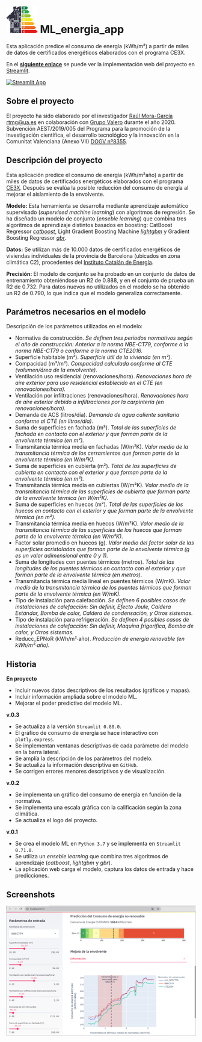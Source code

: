 

# <img src="logo.png" width="83" height="71"> ML_energia_app

Esta aplicación predice el consumo de energía (kWh/m²) a partir de miles de datos de certificados energéticos elaborados con el programa CE3X.

En el **[siguiente enlace](https://share.streamlit.io/raultomasmora/ml_energia_app/main/ML_energy_app.py)** se puede ver la implementación web del proyecto en [Streamlit](https://streamlit.io/).

[![Streamlit App](https://static.streamlit.io/badges/streamlit_badge_black_white.svg)](https://share.streamlit.io/raultomasmora/ml_energia_app/main/ML_energy_app.py)


## Sobre el proyecto
El proyecto ha sido elaborado por el investigador [Raúl Mora-García](https://publons.com/researcher/1717710/raul-tomas-mora-garcia/publications/) rtmg@ua.es en colaboración con [Grupo Valero](https://www.grupovalero.com/) durante el año 2020. Subvención AEST/2019/005 del Programa para la promoción de la investigación científica, el desarrollo tecnológico y la innovación en la Comunitat Valenciana (Anexo VII) [DOGV nº8355](http://www.dogv.gva.es/datos/2018/08/06/pdf/2018_7758.pdf).


## Descripción del proyecto
Esta aplicación predice el consumo de energía (kWh/m²año) a partir de miles de datos de certificados energéticos elaborados con el programa [CE3X](https://www.efinova.es/CE3X). Después se evalúa la posible reducción del consumo de energía al mejorar el aislamiento de la envolvente.

**Modelo:** Esta herramienta se desarrolla mediante aprendizaje automático supervisado (*supervised machine learning*) con algoritmos de regresión. Se ha diseñado un modelo de conjunto (*enseble learning*) que combina tres algoritmos de aprendizaje distintos basados en boosting: CatBoost Regressor [*catboost*](https://catboost.ai/), Light Gradient Boosting Machine [*lightgbm*](https://lightgbm.readthedocs.io/) y Gradient Boosting Regressor [*gbr*](https://scikit-learn.org/stable/auto_examples/ensemble/plot_gradient_boosting_regression.html).

**Datos:** Se utilizan más de 10.000 datos de certificados energéticos de viviendas individuales de la provincia de Barcelona (ubicados en zona climática C2), procedentes del [Instituto Catalán de Energía](http://icaen.gencat.cat/es/inici/).

**Precisión:** El modelo de conjunto se ha probado en un conjunto de datos de entrenamiento obteniéndose un R2 de 0.888, y en el conjunto de prueba un R2 de 0.732. Para datos nuevos no utilizados en el modelo se ha obtenido un R2 de 0.790, lo que indica que el modelo generaliza correctamente.


## Parámetros necesarios en el modelo
Descripción de los parámetros utilizados en el modelo:
- Normativa de construcción. *Se definen tres periodos normativos según el año de construcción: Anterior a la norma NBE-CT79, conforme a la norma NBE-CT79 o conforme a la norma CTE2016.*
- Superficie habitable (m²). *Superficie útil de la vivienda (en m²).*
- Compacidad (m³/m²). *Compacidad calculada conforme al CTE (volumen/área de la envolvente).*
- Ventilación uso residencial (renovaciones/hora). *Renovaciones hora de aire exterior para uso residencial establecido en el CTE (en renovaciones/hora).*
- Ventilación por infiltraciones (renovaciones/hora). *Renovaciones hora de aire exterior debido a infiltraciones por la carpintería (en renovaciones/hora).*
- Demanda de ACS (litros/día). *Demanda de agua caliente sanitaria conforme al CTE (en litros/día).*
- Suma de superficies en fachada (m²). *Total de las superficies de fachada en contacto con el exterior y que forman parte de la envolvente térmica (en m²).*
- Transmitancia térmica media en fachadas (W/m²K). *Valor medio de la transmitancia térmica de los cerramientos que forman parte de la envolvente térmica (en W/m²K).*
- Suma de superficies en cubierta (m²). *Total de las superficies de cubierta en contacto con el exterior y que forman parte de la envolvente térmica (en m²).*
- Transmitancia térmica media en cubiertas (W/m²K). *Valor medio de la transmitancia térmica de las superficies de cubierta que forman parte de la envolvente térmica (en W/m²K).*
- Suma de superficies en huecos (m²). *Total de las superficies de los huecos en contacto con el exterior y que forman parte de la envolvente térmica (en m²).*
- Transmitancia térmica media en huecos (W/m²K). *Valor medio de la transmitancia térmica de las superficies de los huecos que forman parte de la envolvente térmica (en W/m²K).*
- Factor solar promedio en huecos (g). *Valor medio del factor solar de las superficies acristaladas que forman parte de la envolvente térmica (g es un valor adimensional entre 0 y 1).*
- Suma de longitudes con puentes térmicos (metros). *Total de las longitudes de los puentes térmicos en contacto con el exterior y que forman parte de la envolvente térmica (en metros).*
- Transmitancia térmica media lineal en puentes térmicos (W/mK). *Valor medio de la transmitancia térmica de los puentes térmicos que forman parte de la envolvente térmica (en W/mK).*
- Tipo de instalación para calefacción. *Se definen 6 posibles casos de instalaciones de calefacción: Sin definir, Efecto Joule, Caldera Estándar, Bomba de calor, Caldera de condensación, y Otros sistemas.*
- Tipo de instalación para refrigeración. *Se definen 4 posibles casos de instalaciones de calefacción: Sin definir, Maquina frigorífica, Bomba de calor, y Otros sistemas.*
- Reducc_EPNoR (kWh/m²∙año). *Producción de energía renovable (en kWh/m²∙año).*


## Historia
**En proyecto**
- Incluir nuevos datos descriptivos de los resultados (gráficos y mapas).
- Incluir información ampliada sobre el modelo ML.
- Mejorar el poder predictivo del modelo ML.

**v.0.3**
- Se actualiza a la versión `Streamlit 0.80.0`.
- El gráfico de consumo de energía se hace interactivo con `plotly.express`.
- Se implementan ventanas descriptivas de cada parámetro del modelo en la barra lateral.
- Se amplía la descripción de los parámetros del modelo.
- Se actualiza la información descriptiva en `GitHub`.
- Se corrigen errores menores descriptivos y de visualización.

**v.0.2**
- Se implementa un gráfico del consumo de energía en función de la normativa.
- Se implementa una escala gráfica con la calificación según la zona climática.
- Se actualiza el logo del proyecto.

**v.0.1**
- Se crea el modelo ML en `Python 3.7` y se implementa en `Streamlit 0.71.0`.
- Se utiliza un *enseble learning* que combina tres algoritmos de aprendizaje (*catboost*, *lightgbm* y *gbr*).
- La aplicación web carga el modelo, captura los datos de entrada y hace predicciones.


## Screenshots
![app](images/app_energia1.jpg)
